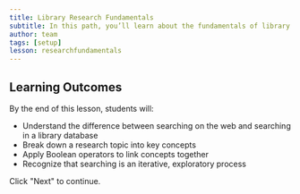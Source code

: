 ```yaml
---
title: Library Research Fundamentals
subtitle: In this path, you’ll learn about the fundamentals of library research, including peer review, determining what type of source you need, strategies for finding academic research, and techniques for determining whether a source is appropriate. 
author: team
tags: [setup]
lesson: researchfundamentals
---
```


## Learning Outcomes

By the end of this lesson, students will:

* Understand the difference between searching on the web and searching in a library database
* Break down a research topic into key concepts
* Apply Boolean operators to link concepts together
* Recognize that searching is an iterative, exploratory process

Click "Next" to continue.

